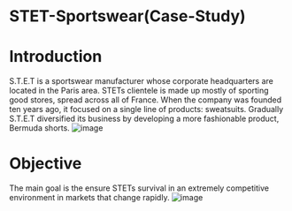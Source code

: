 # STET-Sportswear(Case-Study)


# Introduction
S.T.E.T is a sportswear manufacturer whose corporate headquarters are located in the Paris area. STETs clientele is made up mostly of sporting good stores, spread across all of France. When the company was founded ten years ago, it focused on a single line of products: sweatsuits. Gradually S.T.E.T diversified its business by developing a more fashionable product, Bermuda shorts. 
![image](https://github.com/SujanaSuresh/STET-Sportswear/issues/1#issue-942039481)

# Objective 
The main goal is the ensure STETs survival in an extremely competitive environment in markets that change rapidly. 
![image](https://github.com/SujanaSuresh/STET-Sportswear/blob/main/Screenshot%202021-07-01%20at%203.13.21%20PM.png)
